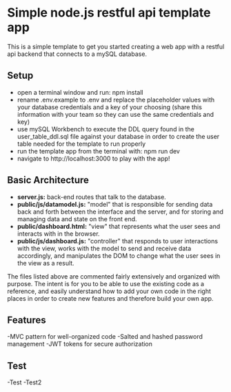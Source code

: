 # Simple node.js restful api template app
This is a simple template to get you started creating a web app with a restful api backend that connects to a mySQL database.

## Setup
- open a terminal window and run: npm install
- rename .env.example to .env and replace the placeholder values with your database credentials and a key of your choosing (share this information with your team so they can use the same credentials and key)
- use mySQL Workbench to execute the DDL query found in the user_table_ddl.sql file against your database in order to create the user table needed for the template to run properly
- run the template app from the terminal with: npm run dev
- navigate to http://localhost:3000 to play with the app!

## Basic Architecture
- **server.js:** back-end routes that talk to the database.
- **public/js/datamodel.js:** "model" that is responsible for sending data back and forth between the interface and the server, and for storing and managing data and state on the front end.
- **public/dashboard.html:** "view" that represents what the user sees and interacts with in the browser.
- **public/js/dashboard.js:** "controller" that responds to user interactions with the view, works with the model to send and receive data accordingly, and manipulates the DOM to change what the user sees in the view as a result.

The files listed above are commented fairly extensively and organized with purpose.  The intent is for you to be able to use the existing code as a reference, and easily understand how to add your own code in the right places in order to create new features and therefore build your own app.

## Features
-MVC pattern for well-organized code
-Salted and hashed password management
-JWT tokens for secure authorization

## Test
-Test
-Test2


